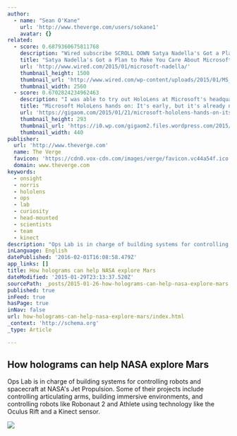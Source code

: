```yaml
---
author:
  - name: "Sean O'Kane"
    url: 'http://www.theverge.com/users/sokane1'
    avatar: {}
related:
  - score: 0.6879360675811768
    description: "Wired subscribe SCROLL DOWN Satya Nadella's Got a Plan to Make You Care About Microsoft. The First Step? Holograms By Jessi Hempel On a campus notable for tight security and secret offices, Building 92 is a rare beacon of openness. Guests can enter without a Microsoft ID and browse corporate history in the visitor center..."
    title: "Satya Nadella's Got a Plan to Make You Care About Microsoft. The First Step? Holograms | WIRED"
    url: 'http://www.wired.com/2015/01/microsoft-nadella/'
    thumbnail_height: 1500
    thumbnail_url: 'http://www.wired.com/wp-content/uploads/2015/01/MS_p2-a.jpg'
    thumbnail_width: 2560
  - score: 0.6702824234962463
    description: "I was able to try out HoloLens at Microsoft's headquarters on Wednesday. HoloLens is a virtual reality headset running what Microsoft thinks will be the future of computing: Windows Holographic. But it's not Google Glass or Oculus Rift. The headset places virtual objects in the space around you, which you see through clear glass-like lenses,..."
    title: "Microsoft HoloLens hands on: It's early, but it's already nifty"
    url: 'https://gigaom.com/2015/01/21/microsoft-hololens-hands-on-its-early-but-its-already-nifty/'
    thumbnail_height: 293
    thumbnail_url: 'https://i0.wp.com/gigaom2.files.wordpress.com/2015/01/microsoft-liveblog-045.jpg?fit=440%2C330'
    thumbnail_width: 440
publisher:
  url: 'http://www.theverge.com'
  name: The Verge
  favicon: 'https://cdn0.vox-cdn.com/images/verge/favicon.vc44a54f.ico'
  domain: www.theverge.com
keywords:
  - onsight
  - norris
  - hololens
  - ops
  - lab
  - curiosity
  - head-mounted
  - scientists
  - team
  - kinect
description: "Ops Lab is in charge of building systems for controlling robots and spacecraft at NASA's Jet Propulsion. Some of their projects include controlling articulating arms, building immersive environments, and controlling robots like Robonaut 2 and Athlete using technology like the Oculus Rift and a Kinect sensor."
inLanguage: English
datePublished: '2016-02-01T16:08:58.479Z'
app_links: []
title: How holograms can help NASA explore Mars
dateModified: '2015-01-29T23:13:37.520Z'
sourcePath: _posts/2015-01-26-how-holograms-can-help-nasa-explore-mars.md
published: true
inFeed: true
hasPage: true
inNav: false
url: how-holograms-can-help-nasa-explore-mars/index.html
_context: 'http://schema.org'
_type: Article

---
```

<article style=""><h1>How holograms can help NASA explore Mars</h1><p>Ops Lab is in charge of building systems for controlling robots and spacecraft at NASA's Jet Propulsion. Some of their projects include controlling articulating arms, building immersive environments, and controlling robots like Robonaut 2 and Athlete using technology like the Oculus Rift and a Kinect sensor.</p><img src="https://cdn1.vox-cdn.com/thumbor/lICxU2pT7oPAzRrI9HChClig8_8=/0x109:3360x1999/1600x900/cdn0.vox-cdn.com/uploads/chorus_image/image/45523424/Screen_Shot_2015-01-23_at_2.29.48_PM.0.0.png" /></article>